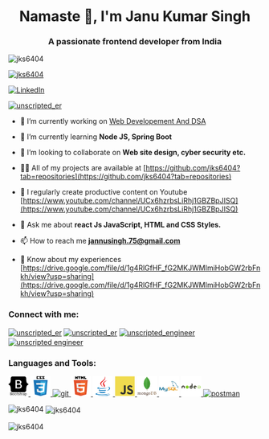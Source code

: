<h1 align="center">Namaste 👋, I'm Janu Kumar Singh</h1>
<h3 align="center">A passionate frontend developer from India</h3>

<p align="left"> <img src="https://komarev.com/ghpvc/?username=jks6404&label=Profile%20views&color=0e75b6&style=flat" alt="jks6404" /> </p>

<p align="left"> <a href="https://github.com/ryo-ma/github-profile-trophy"><img src="https://github-profile-trophy.vercel.app/?username=jks6404" alt="jks6404" /></a> </p>

<p align="left"> <a href="https://www.linkedin.com/in/janu-kumar-singh-517b3b1aa/" target="blank"><img src="https://img.shields.io/twitter/follow/Janu_Kumar_Singh?logo=linkedin&style=for-the-badge" alt="LinkedIn" /></a> </p>

<p align="left"> <a href="https://twitter.com/unscripted_er" target="blank"><img src="https://img.shields.io/twitter/follow/unscripted_er?logo=twitter&style=for-the-badge" alt="unscripted_er" /></a> </p>

- 🔭 I’m currently working on [Web Developement And DSA](https://github.com/jks6404/Crypto-Control)

- 🌱 I’m currently learning **Node JS, Spring Boot**

- 👯 I’m looking to collaborate on **Web site design, cyber security etc.**

- 👨‍💻 All of my projects are available at [https://github.com/jks6404?tab=repositories](https://github.com/jks6404?tab=repositories)

- 📝 I regularly create productive content on Youtube [https://www.youtube.com/channel/UCx6hzrbsLiRhj1GBZBpJISQ](https://www.youtube.com/channel/UCx6hzrbsLiRhj1GBZBpJISQ)

- 💬 Ask me about **react Js JavaScript, HTML and CSS Styles.**

- 📫 How to reach me **jannusingh.75@gmail.com**

- 📄 Know about my experiences [https://drive.google.com/file/d/1g4RlGfHF_fG2MKJWMImiHobGW2rbFnkh/view?usp=sharing](https://drive.google.com/file/d/1g4RlGfHF_fG2MKJWMImiHobGW2rbFnkh/view?usp=sharing)

<h3 align="left">Connect with me:</h3>
<p align="left">
  <a href="https://www.linkedin.com/in/janu-kumar-singh-517b3b1aa/" target="blank"><img align="center" src="https://encrypted-tbn0.gstatic.com/images?q=tbn:ANd9GcQPiGWousPVg5RegE9IW3U0D6TDujPo9WB9n5BKtLNVdg&s" alt="unscripted_er" height="30" width="40" /></a>
<a href="https://twitter.com/unscripted_er" target="blank"><img align="center" src="https://raw.githubusercontent.com/rahuldkjain/github-profile-readme-generator/master/src/images/icons/Social/twitter.svg" alt="unscripted_er" height="30" width="40" /></a>
<a href="https://www.instagram.com/unscripted_engineer/" target="blank"><img align="center" src="https://raw.githubusercontent.com/rahuldkjain/github-profile-readme-generator/master/src/images/icons/Social/instagram.svg" alt="unscripted_engineer" height="30" width="40" /></a>
<a href="https://www.youtube.com/channel/UCx6hzrbsLiRhj1GBZBpJISQ" target="blank"><img align="center" src="https://raw.githubusercontent.com/rahuldkjain/github-profile-readme-generator/master/src/images/icons/Social/youtube.svg" alt="unscripted engineer" height="30" width="40" /></a>
</p>

<h3 align="left">Languages and Tools:</h3>
<p align="left"> <a href="https://getbootstrap.com" target="_blank" rel="noreferrer"> <img src="https://raw.githubusercontent.com/devicons/devicon/master/icons/bootstrap/bootstrap-plain-wordmark.svg" alt="bootstrap" width="40" height="40"/> </a> <a href="https://www.w3schools.com/css/" target="_blank" rel="noreferrer"> <img src="https://raw.githubusercontent.com/devicons/devicon/master/icons/css3/css3-original-wordmark.svg" alt="css3" width="40" height="40"/> </a> <a href="https://git-scm.com/" target="_blank" rel="noreferrer"> <img src="https://www.vectorlogo.zone/logos/git-scm/git-scm-icon.svg" alt="git" width="40" height="40"/> </a> <a href="https://www.w3.org/html/" target="_blank" rel="noreferrer"> <img src="https://raw.githubusercontent.com/devicons/devicon/master/icons/html5/html5-original-wordmark.svg" alt="html5" width="40" height="40"/> </a> <a href="https://www.java.com" target="_blank" rel="noreferrer"> <img src="https://raw.githubusercontent.com/devicons/devicon/master/icons/java/java-original.svg" alt="java" width="40" height="40"/> </a> <a href="https://developer.mozilla.org/en-US/docs/Web/JavaScript" target="_blank" rel="noreferrer"> <img src="https://raw.githubusercontent.com/devicons/devicon/master/icons/javascript/javascript-original.svg" alt="javascript" width="40" height="40"/> </a> <a href="https://www.mongodb.com/" target="_blank" rel="noreferrer"> <img src="https://raw.githubusercontent.com/devicons/devicon/master/icons/mongodb/mongodb-original-wordmark.svg" alt="mongodb" width="40" height="40"/> </a> <a href="https://www.mysql.com/" target="_blank" rel="noreferrer"> <img src="https://raw.githubusercontent.com/devicons/devicon/master/icons/mysql/mysql-original-wordmark.svg" alt="mysql" width="40" height="40"/> </a> <a href="https://nodejs.org" target="_blank" rel="noreferrer"> <img src="https://raw.githubusercontent.com/devicons/devicon/master/icons/nodejs/nodejs-original-wordmark.svg" alt="nodejs" width="40" height="40"/> </a> <a href="https://postman.com" target="_blank" rel="noreferrer"> <img src="https://www.vectorlogo.zone/logos/getpostman/getpostman-icon.svg" alt="postman" width="40" height="40"/> </a> </p>

<p><img align="left" src="https://github-readme-stats.vercel.app/api/top-langs?username=jks6404&show_icons=true&locale=en&layout=compact" alt="jks6404" /></p>

<p>&nbsp;<img align="center" src="https://github-readme-stats.vercel.app/api?username=jks6404&show_icons=true&locale=en" alt="jks6404" /></p>

<p><img align="center" src="https://github-readme-streak-stats.herokuapp.com/?user=jks6404&" alt="jks6404" /></p>
